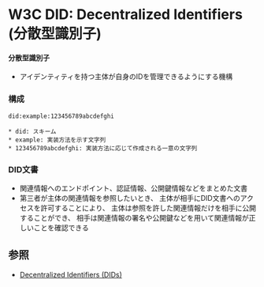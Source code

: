 # W3C DID: Decentralized Identifiers (分散型識別子)
#### 分散型識別子
- アイデンティティを持つ主体が自身のIDを管理できるようにする機構

### 構成
```
did:example:123456789abcdefghi

* did: スキーム
* example: 実装方法を示す文字列
* 123456789abcdefghi: 実装方法に応じて作成される一意の文字列
```

### DID文書
- 関連情報へのエンドポイント、認証情報、公開鍵情報などをまとめた文書
- 第三者が主体の関連情報を参照したいとき、
  主体が相手にDID文書へのアクセスを許可することにより、
  主体は参照を許した関連情報だけを相手に公開することができ、
  相手は関連情報の署名や公開鍵などを用いて関連情報が正しいことを確認できる

## 参照
- [Decentralized Identifiers (DIDs)](https://www.w3.org/TR/2022/REC-did-core-20220719/)
